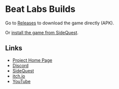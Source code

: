 # Beat Labs Builds

Go to [Releases](https://github.com/marek-stoj/Beat-Labs-Builds/releases) to download the game directly (APK).

Or [install the game from SideQuest](https://sidequestvr.com/app/3832/beat-labs).

## Links

- [Project Home Page](https://www.beatlabs.dev/)
- [Discord](https://discord.gg/FkH5bzqq6E)
- [SideQuest](https://sidequestvr.com/app/3832/beat-labs)
- [itch.io](https://marek-stoj.itch.io/beat-labs)
- [YouTube](https://www.youtube.com/channel/UCVRfGO9k98w2nlZqgMi4qHg)
